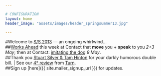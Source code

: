 ```yaml
---

# CONFIGURATION
layout: home
header_image: "assets/images/header_springsummer13.jpg"

---
```

#Welcome to [S/S 2013](/current/2013-springsummer/index.html) — an ongoing whirlwind...    
##[Works Ahead](/current/2013-worksahead/index.html) this week at Contact that **move** you + **speak** to you *2+3 May*; then at Contact: [imitating the dog](/current/2013-springsummer/itd/index.html) *9 May*.    
##Thank you [Stuart Silver & Tam Hinton](/current/2013-springsummer/silverhinton/index.html) for your darkly humorous double bill. | See our [4* review](http://www.thepublicreviews.com/turn-2013-contact-manchester/) from [Turn](/current/2013-turn/index.html).    
##Sign up [here]({{ site.mailer_signup_url }}) for updates.
